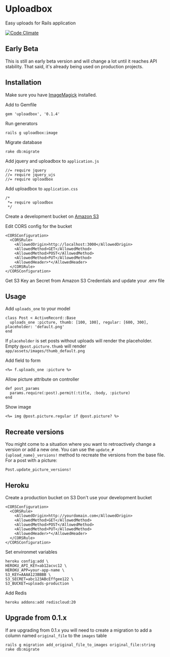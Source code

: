 # Uploadbox
Easy uploads for Rails application

[![Code Climate](https://codeclimate.com/github/startae/uploadbox.png)](https://codeclimate.com/github/startae/uploadbox)

## Early Beta
This is still an early beta version and will change a lot until it reaches API stability.
That said, it's already being used on production projects.


## Installation

Make sure you have [ImageMagick](http://www.imagemagick.org/) installed.

Add to Gemfile
```
gem 'uploadbox', '0.1.4'
```

Run generators
```
rails g uploadbox:image
```

Migrate database
```
rake db:migrate
```

Add jquery and uploadbox to `application.js`
```
//= require jquery
//= require jquery_ujs
//= require uploadbox
```

Add uploadbox to `application.css`
```
/*
 *= require uploadbox
 */
```

Create a development bucket on [Amazon S3](http://aws.amazon.com/s3/)

Edit CORS config for the bucket
```
<CORSConfiguration>
  <CORSRule>
    <AllowedOrigin>http://localhost:3000</AllowedOrigin>
    <AllowedMethod>GET</AllowedMethod>
    <AllowedMethod>POST</AllowedMethod>
    <AllowedMethod>PUT</AllowedMethod>
    <AllowedHeader>*</AllowedHeader>
  </CORSRule>
</CORSConfiguration>
```

Get S3 Key an Secret from Amazon S3 Credentials and update your .env file

## Usage
Add `uploads_one` to your model
```
class Post < ActiveRecord::Base
  uploads_one :picture, thumb: [100, 100], regular: [600, 300], placeholder: 'default.png'
end
```

If `placeholder` is set posts without uploads will render the placeholder.
Empty `@post.picture.thumb` will render `app/assets/images/thumb_default.png`

Add field to form
```
<%= f.uploads_one :picture %>
```

Allow picture attribute on controller
```
def post_params
  params.require(:post).permit(:title, :body, :picture)
end
```

Show image
```
<%= img @post.picture.regular if @post.picture? %>
```

## Recreate versions
You might come to a situation where you want to retroactively change a version or add a new one. You can use the `update_#{upload_name}_versions!` method to recreate the versions from the base file.
For a post with a picture:

```
Post.update_picture_versions!
```


## Heroku
Create a production bucket on S3
Don't use your development bucket
```
<CORSConfiguration>
  <CORSRule>
    <AllowedOrigin>http://yourdomain.com</AllowedOrigin>
    <AllowedMethod>GET</AllowedMethod>
    <AllowedMethod>POST</AllowedMethod>
    <AllowedMethod>PUT</AllowedMethod>
    <AllowedHeader>*</AllowedHeader>
  </CORSRule>
</CORSConfiguration>
```

Set environmet variables
```
heroku config:add \
HEROKU_API_KEY=ab12acvc12 \
HEROKU_APP=your-app-name \
S3_KEY=AAAA123BBBB \
S3_SECRET=abc123ABcEffgee122 \
S3_BUCKET=uploads-production
```

Add Redis
```
heroku addons:add rediscloud:20
```

## Upgrade from 0.1.x
If are upgrading from 0.1.x you will need to create a migration to add a column named `original_file` to the `images` table
```
rails g migration add_original_file_to_images original_file:string
rake db:migrate
```

